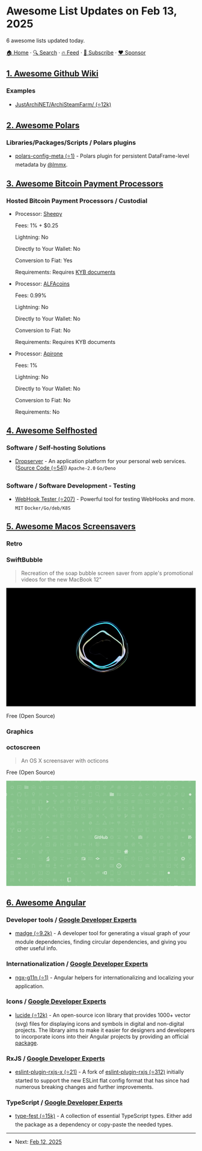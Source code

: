 # Awesome List Updates on Feb 13, 2025

6 awesome lists updated today.

[🏠 Home](/README.md) · [🔍 Search](https://www.trackawesomelist.com/search/) · [🔥 Feed](https://www.trackawesomelist.com/rss.xml) · [📮 Subscribe](https://trackawesomelist.us17.list-manage.com/subscribe?u=d2f0117aa829c83a63ec63c2f&id=36a103854c) · [❤️  Sponsor](https://github.com/sponsors/theowenyoung)



## [1. Awesome Github Wiki](/content/MyHoneyBadger/awesome-github-wiki/README.md)

### Examples

*   [JustArchiNET/ArchiSteamFarm/ (⭐12k)](https://github.com/JustArchiNET/ArchiSteamFarm/wiki)

## [2. Awesome Polars](/content/ddotta/awesome-polars/README.md)

### Libraries/Packages/Scripts / Polars plugins

*   [polars-config-meta (⭐1)](https://github.com/lmmx/polars-config-meta) - Polars plugin for persistent DataFrame-level metadata by [@lmmx](https://github.com/lmmx).

## [3. Awesome Bitcoin Payment Processors](/content/alexk111/awesome-bitcoin-payment-processors/README.md)

### Hosted Bitcoin Payment Processors / Custodial

- Processor: [Sheepy](https://www.sheepy.com/)

  Fees: 1% + $0.25

  Lightning: No

  Directly to Your Wallet: No

  Conversion to Fiat: Yes

  Requirements: Requires [KYB documents](https://www.sheepy.com/faq/what-documents-are-required-to-verify-my-merchant-account)


- Processor: [ALFAcoins](https://www.alfacoins.com/)

  Fees: 0.99%

  Lightning: No

  Directly to Your Wallet: No

  Conversion to Fiat: No

  Requirements: Requires KYB documents


- Processor: [Apirone](https://apirone.com/)

  Fees: 1%

  Lightning: No

  Directly to Your Wallet: No

  Conversion to Fiat: No

  Requirements: No



## [4. Awesome Selfhosted](/content/awesome-selfhosted/awesome-selfhosted/README.md)

### Software / Self-hosting Solutions

*   [Dropserver](https://dropserver.org) - An application platform for your personal web services. ([Source Code (⭐54)](https://github.com/teleclimber/Dropserver/)) `Apache-2.0` `Go/Deno`

### Software / Software Development - Testing

*   [WebHook Tester (⭐207)](https://github.com/tarampampam/webhook-tester) - Powerful tool for testing WebHooks and more. `MIT` `Docker/Go/deb/K8S`

## [5. Awesome Macos Screensavers](/content/agarrharr/awesome-macos-screensavers/README.md)

### Retro

### SwiftBubble

> Recreation of the soap bubble screen saver from apple's promotional videos for the new MacBook 12"

[![](https://github.com/agarrharr/awesome-macos-screensavers/raw/master/screenshots/swiftbubble.png)](https://github.com/nemesit/SwiftBubble)

Free (Open Source)

### Graphics

### octoscreen

> An OS X screensaver with octicons

Free (Open Source)

[![](https://github.com/agarrharr/awesome-macos-screensavers/raw/master/screenshots/octoscreen.png)](https://github.com/orderedlist/octoscreen)

## [6. Awesome Angular](/content/PatrickJS/awesome-angular/README.md)

### Developer tools / [Google Developer Experts](https://developers.google.com/experts/all/technology/web-technologies)

*   [madge (⭐9.2k)](https://github.com/pahen/madge) - A developer tool for generating a visual graph of your module dependencies, finding circular dependencies, and giving you other useful info.

### Internationalization / [Google Developer Experts](https://developers.google.com/experts/all/technology/web-technologies)

*   [ngx-g11n (⭐1)](https://github.com/DSI-HUG/ngx-g11n) - Angular helpers for internationalizing and localizing your application.

### Icons / [Google Developer Experts](https://developers.google.com/experts/all/technology/web-technologies)

*   [lucide (⭐12k)](https://github.com/lucide-icons/lucide) - An open-source icon library that provides 1000+ vector (svg) files for displaying icons and symbols in digital and non-digital projects. The library aims to make it easier for designers and developers to incorporate icons into their Angular projects by providing an official [package](https://lucide.dev/guide/packages/lucide-angular).

### RxJS / [Google Developer Experts](https://developers.google.com/experts/all/technology/web-technologies)

*   [eslint-plugin-rxjs-x (⭐21)](https://github.com/JasonWeinzierl/eslint-plugin-rxjs-x) - A fork of [eslint-plugin-rxjs (⭐312)](https://github.com/cartant/eslint-plugin-rxjs) initially started to support the new ESLint flat config format that has since had numerous breaking changes and further improvements.

### TypeScript / [Google Developer Experts](https://developers.google.com/experts/all/technology/web-technologies)

*   [type-fest (⭐15k)](https://github.com/sindresorhus/type-fest) - A collection of essential TypeScript types. Either add the package as a dependency or copy-paste the needed types.

---

- Next: [Feb 12, 2025](/content/2025/02/12/README.md)